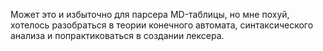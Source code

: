 Может это и избыточно для парсера MD-таблицы, но мне похуй, хотелось разобраться в теории конечного автомата, синтаксического анализа и попрактиковаться в создании лексера.
